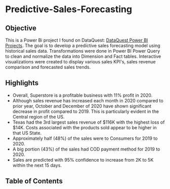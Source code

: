 # Predictive-Sales-Forecasting

## **Objective** ##

This is a Power Bi project I found on DataQuest: [DataQuest Power BI Projects](https://www.dataquest.io/blog/power-bi-projects/). The goal is to develop a predictive sales forecasting model using historical sales data. 
Transformations were done in Power BI Power Query to clean and normalize the data into Dimension and Fact tables. Interactive visualizations were created to display various sales KPI's, 
sales revenue comparison and forecasted sales trends.

## **Highlights** ##

* Overall, Superstore is a profitable business with 11% profit in 2020.
* Although sales revenue has increased each month in 2020 compared to prior year, October and December of 2020 have shown significant decrease in profit compared to 2019. This is particularly evident in the Central region of the US.
* Texas had the 3rd largest sales revenue of $116K with the highest loss of $14K. Costs associated with the products sold appear to be higher in that US State.
* Approximately half (48%) of the sales were to Consumers for 2019 to 2020.
* A big portion (43%) of the sales had COD payment method for 2019 to 2020.
* Sales are predicted with 95% confidence to increase from 2K to 5K within the next 15 days.

## **Table of Contents** ##
